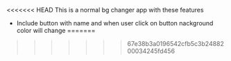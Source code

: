 <<<<<<< HEAD
This is a normal bg changer app with these features
- Include button with name and when user click on button nackground color will change
=======

>>>>>>> 67e38b3a0196542cfb5c3b2488200034245fd456
